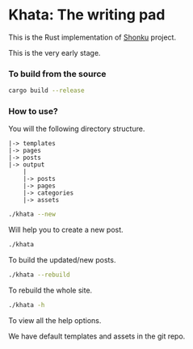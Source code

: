 # Khata: The writing pad

This is the Rust implementation of
[Shonku](https://shonku.readthedocs.io/en/latest/) project.

This is the very early stage.

### To build from the source

```bash
cargo build --release
```

### How to use?

You will the following directory structure.

```
|-> templates
|-> pages
|-> posts
|-> output
    |
    |-> posts
    |-> pages
    |-> categories
    |-> assets
```

```bash
./khata --new
```

Will help you to create a new post.

```bash
./khata
```

To build the updated/new posts.

```bash
./khata --rebuild
```

To rebuild the whole site.

```bash
./khata -h
```

To view all the help options.

We have default templates and assets in the git repo.
